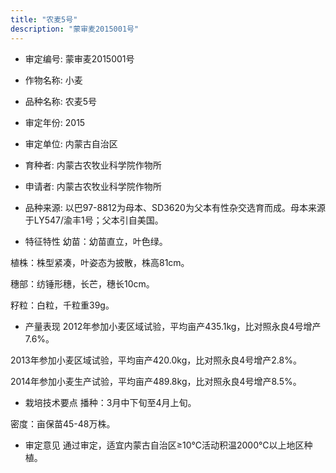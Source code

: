 ```yaml
---
title: "农麦5号"
description: "蒙审麦2015001号"
---
```

* 审定编号:  蒙审麦2015001号

*  作物名称:  小麦

*  品种名称:  农麦5号

*  审定年份:  2015

*  审定单位:  内蒙古自治区

* 育种者:  内蒙古农牧业科学院作物所

*  申请者:  内蒙古农牧业科学院作物所

*  品种来源:  以巴97-8812为母本、SD3620为父本有性杂交选育而成。母本来源于LY547/渝丰1号；父本引自美国。

*  特征特性
幼苗：幼苗直立，叶色绿。
植株：株型紧凑，叶姿态为披散，株高81cm。
穗部：纺锤形穗，长芒，穗长10cm。
籽粒：白粒，千粒重39g。 


*  产量表现
2012年参加小麦区域试验，平均亩产435.1kg，比对照永良4号增产7.6%。
2013年参加小麦区域试验，平均亩产420.0kg，比对照永良4号增产2.8%。
2014年参加小麦生产试验，平均亩产489.8kg，比对照永良4号增产8.5%。


*  栽培技术要点
播种：3月中下旬至4月上旬。
密度：亩保苗45-48万株。


*  审定意见
通过审定，适宜内蒙古自治区≥10℃活动积温2000℃以上地区种植。

